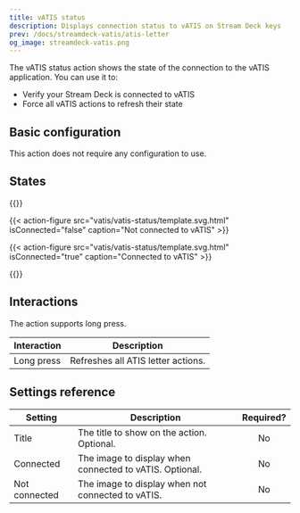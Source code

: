 ```yaml
---
title: vATIS status
description: Displays connection status to vATIS on Stream Deck keys
prev: /docs/streamdeck-vatis/atis-letter
og_image: streamdeck-vatis.png
---
```


The vATIS status action shows the state of the connection to the vATIS application. You can use it to:

- Verify your Stream Deck is connected to vATIS
- Force all vATIS actions to refresh their state

## Basic configuration

This action does not require any configuration to use.

## States

{{<action-figures>}}

<!-- Not connected -->

{{< action-figure src="vatis/vatis-status/template.svg.html" isConnected="false" caption="Not connected to vATIS" >}}

{{< action-figure src="vatis/vatis-status/template.svg.html" isConnected="true" caption="Connected to vATIS" >}}

{{</action-figures>}}

## Interactions

The action supports long press.

| Interaction | Description                        |
| ----------- | ---------------------------------- |
| Long press  | Refreshes all ATIS letter actions. |

## Settings reference

| Setting       | Description                                             | Required? |
| ------------- | ------------------------------------------------------- | :-------: |
| Title         | The title to show on the action. Optional.              |    No     |
| Connected     | The image to display when connected to vATIS. Optional. |    No     |
| Not connected | The image to display when not connected to vATIS.       |    No     |
